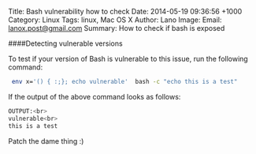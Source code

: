 Title:  Bash vulnerability how to check
Date: 2014-05-19 09:36:56 +1000
Category: Linux
Tags: linux, Mac OS X
Author: Lano
Image:
Email: lanox.post@gmail.com
Summary: How to check if bash is exposed

####Detecting vulnerable versions

To test if your version of Bash is vulnerable to this issue, run the following command:
```bash
 env x='() { :;}; echo vulnerable'  bash -c "echo this is a test"
```

If the output of the above command looks as follows:

```bash
OUTPUT:<br>
vulnerable<br>
this is a test
```

Patch the dame thing :)
